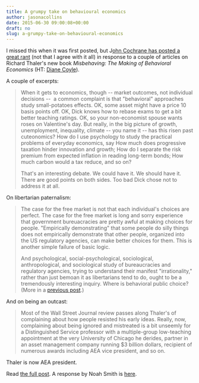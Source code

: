 ```yaml
---
title: A grumpy take on behavioural economics
author: jasonacollins
date: 2015-06-30 09:00:08+00:00
draft: no
slug: a-grumpy-take-on-behavioural-economics
---
```


I missed this when it was first posted, but J[ohn Cochrane has posted a great rant](http://johnhcochrane.blogspot.com.au/2015/05/homo-economicus-or-homo-paleas.html) (not that I agree with it all) in response to a couple of articles on Richard Thaler's new book *Misbehaving: The Making of Behavioral Economics* (HT: [Diane Coyle](http://www.enlightenmenteconomics.com/blog/index.php/2015/06/economists-behaving-badly/)).

A couple of excerpts:

>When it gets to economics, though -- market outcomes, not individual decisions --  a common complaint is that "behavioral" approaches study small-potatoes effects. OK, some asset might have a price 10 basis points off. OK, Dick knows how to rebase exams to get a bit better teaching ratings. OK, so your non-economist spouse wants roses on Valentine's day. But really, in the big picture of growth, unemployment, inequality, climate -- you name it -- has this risen past cuteonomics? How do I use psychology to study the practical problems of everyday economics, say How much does progressive taxation hinder innovation and growth; How do I separate the risk premium from expected inflation in reading long-term bonds; How much carbon would a tax reduce, and so on?
>
>That's an interesting debate. We could have it. We should have it. There are good points on both sides. Too bad Dick chose not to address it at all.

On libertarian paternalism:

>The case for the free market is not that each individual's choices are perfect. The case for the free market is long and sorry experience that government bureuacracies are pretty awful at making choices for people. "Empirically demonstrating" that some people do silly things does not empirically demonstrate that other people, organized into the US regulatory agencies, can make better choices for them. This is another simple failure of basic logic.
>
>And psychological, social-psychological, sociological, anthropological, and sociological study of bureaucracies and regulatory agencies, trying to understand their manifest "irrationality," rather than just bemoan it as libertarians tend to do, ought to be a tremendously interesting inquiry. Where is behavioral public choice? (More in a [previous post](http://johnhcochrane.blogspot.com/2014/11/behavioral-political-economy.html).)

And on being an outcast:

>Most of the Wall Street Journal review passes along Thaler's of complaining about how people resisted his early ideas. Really, now, complaining about being ignored and mistreated is a bit unseemly for a Distinguished Service professor with a multiple-group low-teaching appointment at the very University of Chicago he derides, partner in an asset management company running $3 billion dollars, recipient of numerous awards including AEA vice president, and so on.

Thaler is now AEA president.

Read [the full post](http://johnhcochrane.blogspot.com.au/2015/05/homo-economicus-or-homo-paleas.html). A response by Noah Smith is [here](http://www.bloombergview.com/articles/2015-06-01/a-dose-of-psychology-does-economics-field-some-good).

